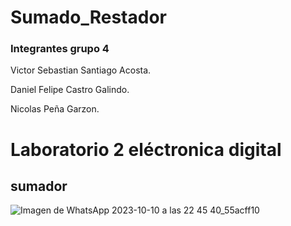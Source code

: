 # Sumado_Restador
### Integrantes grupo 4
Victor Sebastian Santiago Acosta.

Daniel Felipe Castro Galindo.

Nicolas Peña Garzon.

# Laboratorio 2 eléctronica digital
## sumador
![Imagen de WhatsApp 2023-10-10 a las 22 45 40_55acff10](https://github.com/victor25200/Sumado_Restador/assets/143362267/aec33413-05ec-4f2c-9e26-81912a72dcfe)

